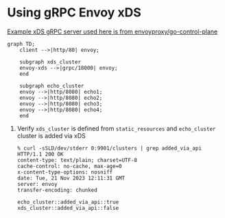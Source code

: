 # Using gRPC Envoy xDS

[Example xDS gRPC server used here is from envoyproxy/go-control-plane](https://github.com/envoyproxy/go-control-plane/tree/main/internal/example)

```mermaid
graph TD;
    client -->|http/80| envoy;

    subgraph xds_cluster
    envoy-xds -->|grpc/18000| envoy;
    end

    subgraph echo_cluster
    envoy -->|http/8080| echo1;
    envoy -->|http/8080| echo2;
    envoy -->|http/8080| echo3;
    envoy -->|http/8080| echo4;
    end
```

1. Verify `xds_cluster` is defined from `static_resources` and `echo_cluster` cluster is added via xDS
    ```command
    % curl -sSLD/dev/stderr 0:9901/clusters | grep added_via_api
    HTTP/1.1 200 OK
    content-type: text/plain; charset=UTF-8
    cache-control: no-cache, max-age=0
    x-content-type-options: nosniff
    date: Tue, 21 Nov 2023 12:11:31 GMT
    server: envoy
    transfer-encoding: chunked

    echo_cluster::added_via_api::true
    xds_cluster::added_via_api::false
    ```
